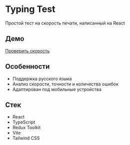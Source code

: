 
# Typing Test

Простой тест на скорость печати, написанный на React


## Демо

[Проверить скорость](https://typing-test-phi-tan.vercel.app/)


## Особенности

- Поддержка русского языка
- Анализ скорости, точности и количества ошибок
- Адаптирован под мобильные устройства


## Стек

- React
- TypeScript
- Redux Toolkit
- Vite
- Tailwind CSS

